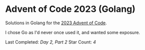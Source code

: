# Advent of Code 2023 (Golang)

Solutions in Golang for the [2023 Advent of Code](https://adventofcode.com/2023).  

I chose Go as I'd never once used it, and wanted some exposure.

Last Completed: *Day 2, Part 2*
Star Count: *4*